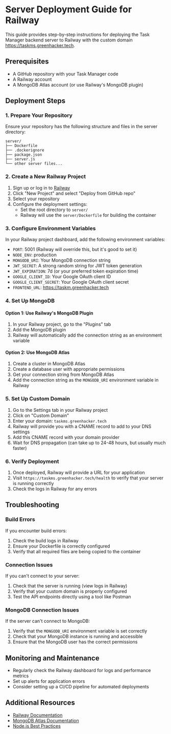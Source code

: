 # Server Deployment Guide for Railway

This guide provides step-by-step instructions for deploying the Task Manager backend server to Railway with the custom domain https://taskms.greenhacker.tech.

## Prerequisites

- A GitHub repository with your Task Manager code
- A Railway account
- A MongoDB Atlas account (or use Railway's MongoDB plugin)

## Deployment Steps

### 1. Prepare Your Repository

Ensure your repository has the following structure and files in the server directory:

```
server/
├── Dockerfile
├── .dockerignore
├── package.json
├── server.js
└── other server files...
```

### 2. Create a New Railway Project

1. Sign up or log in to [Railway](https://railway.app/)
2. Click "New Project" and select "Deploy from GitHub repo"
3. Select your repository
4. Configure the deployment settings:
   - Set the root directory to `server/`
   - Railway will use the `server/Dockerfile` for building the container

### 3. Configure Environment Variables

In your Railway project dashboard, add the following environment variables:

- `PORT`: 5001 (Railway will override this, but it's good to set it)
- `NODE_ENV`: production
- `MONGODB_URI`: Your MongoDB connection string
- `JWT_SECRET`: A strong random string for JWT token generation
- `JWT_EXPIRATION`: 7d (or your preferred token expiration time)
- `GOOGLE_CLIENT_ID`: Your Google OAuth client ID
- `GOOGLE_CLIENT_SECRET`: Your Google OAuth client secret
- `FRONTEND_URL`: https://taskm.greenhacker.tech

### 4. Set Up MongoDB

#### Option 1: Use Railway's MongoDB Plugin

1. In your Railway project, go to the "Plugins" tab
2. Add the MongoDB plugin
3. Railway will automatically add the connection string as an environment variable

#### Option 2: Use MongoDB Atlas

1. Create a cluster in MongoDB Atlas
2. Create a database user with appropriate permissions
3. Get your connection string from MongoDB Atlas
4. Add the connection string as the `MONGODB_URI` environment variable in Railway

### 5. Set Up Custom Domain

1. Go to the Settings tab in your Railway project
2. Click on "Custom Domain"
3. Enter your domain: `taskms.greenhacker.tech`
4. Railway will provide you with a CNAME record to add to your DNS settings
5. Add this CNAME record with your domain provider
6. Wait for DNS propagation (can take up to 24-48 hours, but usually much faster)

### 6. Verify Deployment

1. Once deployed, Railway will provide a URL for your application
2. Visit `https://taskms.greenhacker.tech/health` to verify that your server is running correctly
3. Check the logs in Railway for any errors

## Troubleshooting

### Build Errors

If you encounter build errors:

1. Check the build logs in Railway
2. Ensure your Dockerfile is correctly configured
3. Verify that all required files are being copied to the container

### Connection Issues

If you can't connect to your server:

1. Check that the server is running (view logs in Railway)
2. Verify that your custom domain is properly configured
3. Test the API endpoints directly using a tool like Postman

### MongoDB Connection Issues

If the server can't connect to MongoDB:

1. Verify that the `MONGODB_URI` environment variable is set correctly
2. Check that your MongoDB instance is running and accessible
3. Ensure that the MongoDB user has the correct permissions

## Monitoring and Maintenance

- Regularly check the Railway dashboard for logs and performance metrics
- Set up alerts for application errors
- Consider setting up a CI/CD pipeline for automated deployments

## Additional Resources

- [Railway Documentation](https://docs.railway.app/)
- [MongoDB Atlas Documentation](https://docs.atlas.mongodb.com/)
- [Node.js Best Practices](https://github.com/goldbergyoni/nodebestpractices)
